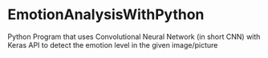 # EmotionAnalysisWithPython
Python Program that uses Convolutional Neural Network (in short CNN) with Keras API to detect the emotion level in the given image/picture
